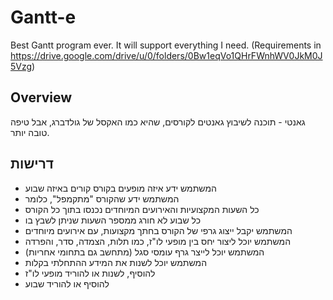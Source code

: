 # Gantt-e
Best Gantt program ever. It will support everything I need. (Requirements in https://drive.google.com/drive/u/0/folders/0Bw1eqVo1QHrFWnhWV0JkM0J5Vzg)


Overview
--------
גאנטי - תוכנה לשיבוץ גאנטים לקורסים, שהיא כמו האקסל של גולדברג, אבל טיפה טובה יותר.

דרישות
------
* המשתמש ידע איזה מופעים בקורס קורים באיזה שבוע
* המשתמש ידע שהקורס "מתקמפל", כלומר
* כל השעות המקצועיות והאירועים המיוחדים נכנסו בתוך כל הקורס
* כל שבוע לא חורג ממספר השעות שניתן לשבץ בו
* המשתמש יקבל ייצוג גרפי של הקורס בחתך מקצועות, עם אירועים מיוחדים
* המשתמש יוכל ליצור יחס בין מופעי לו"ז, כמו תלות, הצמדה, סדר, והפרדה
* המשתמש יוכל לייצר גרף עומסי סגל (מתחשב גם בתחומי אחריות)
* המשתמש יוכל לשנות את המידע ההתחלתי בקלות 
* להוסיף, לשנות או להוריד מופעי לו"ז
* להוסיף או להוריד שבוע
